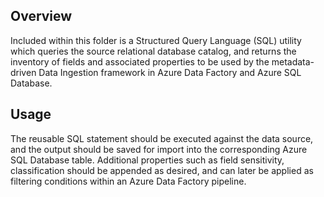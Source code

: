 ## Overview

Included within this folder is a Structured Query Language (SQL) utility which queries the source relational database catalog, and returns the inventory of fields and associated properties to be used by the metadata-driven Data Ingestion framework in Azure Data Factory and Azure SQL Database.

## Usage

The reusable SQL statement should be executed against the data source, and the output should be saved for import into the corresponding Azure SQL Database table. Additional properties such as field sensitivity, classification should be appended as desired, and can later be applied as filtering conditions within an Azure Data Factory pipeline.
